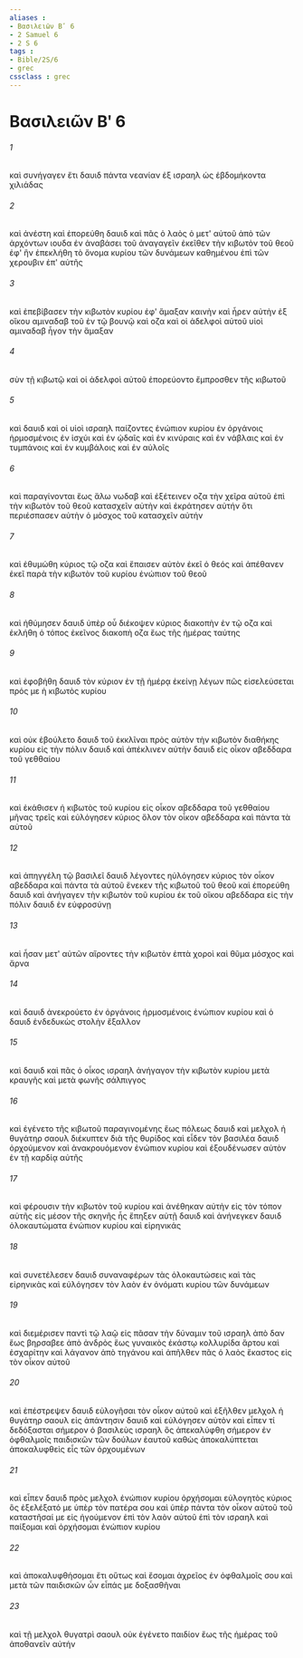 ```yaml
---
aliases : 
- Βασιλειῶν Βʹ 6
- 2 Samuel 6
- 2 S 6
tags : 
- Bible/2S/6
- grec
cssclass : grec
---
```


# Βασιλειῶν Βʹ 6

###### 1
καὶ συνήγαγεν ἔτι δαυιδ πάντα νεανίαν ἐξ ισραηλ ὡς ἑβδομήκοντα χιλιάδας
###### 2
καὶ ἀνέστη καὶ ἐπορεύθη δαυιδ καὶ πᾶς ὁ λαὸς ὁ μετ' αὐτοῦ ἀπὸ τῶν ἀρχόντων ιουδα ἐν ἀναβάσει τοῦ ἀναγαγεῖν ἐκεῖθεν τὴν κιβωτὸν τοῦ θεοῦ ἐφ' ἣν ἐπεκλήθη τὸ ὄνομα κυρίου τῶν δυνάμεων καθημένου ἐπὶ τῶν χερουβιν ἐπ' αὐτῆς
###### 3
καὶ ἐπεβίβασεν τὴν κιβωτὸν κυρίου ἐφ' ἅμαξαν καινὴν καὶ ἦρεν αὐτὴν ἐξ οἴκου αμιναδαβ τοῦ ἐν τῷ βουνῷ καὶ οζα καὶ οἱ ἀδελφοὶ αὐτοῦ υἱοὶ αμιναδαβ ἦγον τὴν ἅμαξαν
###### 4
σὺν τῇ κιβωτῷ καὶ οἱ ἀδελφοὶ αὐτοῦ ἐπορεύοντο ἔμπροσθεν τῆς κιβωτοῦ
###### 5
καὶ δαυιδ καὶ οἱ υἱοὶ ισραηλ παίζοντες ἐνώπιον κυρίου ἐν ὀργάνοις ἡρμοσμένοις ἐν ἰσχύι καὶ ἐν ᾠδαῖς καὶ ἐν κινύραις καὶ ἐν νάβλαις καὶ ἐν τυμπάνοις καὶ ἐν κυμβάλοις καὶ ἐν αὐλοῖς
###### 6
καὶ παραγίνονται ἕως ἅλω νωδαβ καὶ ἐξέτεινεν οζα τὴν χεῖρα αὐτοῦ ἐπὶ τὴν κιβωτὸν τοῦ θεοῦ κατασχεῖν αὐτὴν καὶ ἐκράτησεν αὐτήν ὅτι περιέσπασεν αὐτὴν ὁ μόσχος τοῦ κατασχεῖν αὐτήν
###### 7
καὶ ἐθυμώθη κύριος τῷ οζα καὶ ἔπαισεν αὐτὸν ἐκεῖ ὁ θεός καὶ ἀπέθανεν ἐκεῖ παρὰ τὴν κιβωτὸν τοῦ κυρίου ἐνώπιον τοῦ θεοῦ
###### 8
καὶ ἠθύμησεν δαυιδ ὑπὲρ οὗ διέκοψεν κύριος διακοπὴν ἐν τῷ οζα καὶ ἐκλήθη ὁ τόπος ἐκεῖνος διακοπὴ οζα ἕως τῆς ἡμέρας ταύτης
###### 9
καὶ ἐφοβήθη δαυιδ τὸν κύριον ἐν τῇ ἡμέρᾳ ἐκείνῃ λέγων πῶς εἰσελεύσεται πρός με ἡ κιβωτὸς κυρίου
###### 10
καὶ οὐκ ἐβούλετο δαυιδ τοῦ ἐκκλῖναι πρὸς αὑτὸν τὴν κιβωτὸν διαθήκης κυρίου εἰς τὴν πόλιν δαυιδ καὶ ἀπέκλινεν αὐτὴν δαυιδ εἰς οἶκον αβεδδαρα τοῦ γεθθαίου
###### 11
καὶ ἐκάθισεν ἡ κιβωτὸς τοῦ κυρίου εἰς οἶκον αβεδδαρα τοῦ γεθθαίου μῆνας τρεῖς καὶ εὐλόγησεν κύριος ὅλον τὸν οἶκον αβεδδαρα καὶ πάντα τὰ αὐτοῦ
###### 12
καὶ ἀπηγγέλη τῷ βασιλεῖ δαυιδ λέγοντες ηὐλόγησεν κύριος τὸν οἶκον αβεδδαρα καὶ πάντα τὰ αὐτοῦ ἕνεκεν τῆς κιβωτοῦ τοῦ θεοῦ καὶ ἐπορεύθη δαυιδ καὶ ἀνήγαγεν τὴν κιβωτὸν τοῦ κυρίου ἐκ τοῦ οἴκου αβεδδαρα εἰς τὴν πόλιν δαυιδ ἐν εὐφροσύνῃ
###### 13
καὶ ἦσαν μετ' αὐτῶν αἴροντες τὴν κιβωτὸν ἑπτὰ χοροὶ καὶ θῦμα μόσχος καὶ ἄρνα
###### 14
καὶ δαυιδ ἀνεκρούετο ἐν ὀργάνοις ἡρμοσμένοις ἐνώπιον κυρίου καὶ ὁ δαυιδ ἐνδεδυκὼς στολὴν ἔξαλλον
###### 15
καὶ δαυιδ καὶ πᾶς ὁ οἶκος ισραηλ ἀνήγαγον τὴν κιβωτὸν κυρίου μετὰ κραυγῆς καὶ μετὰ φωνῆς σάλπιγγος
###### 16
καὶ ἐγένετο τῆς κιβωτοῦ παραγινομένης ἕως πόλεως δαυιδ καὶ μελχολ ἡ θυγάτηρ σαουλ διέκυπτεν διὰ τῆς θυρίδος καὶ εἶδεν τὸν βασιλέα δαυιδ ὀρχούμενον καὶ ἀνακρουόμενον ἐνώπιον κυρίου καὶ ἐξουδένωσεν αὐτὸν ἐν τῇ καρδίᾳ αὐτῆς
###### 17
καὶ φέρουσιν τὴν κιβωτὸν τοῦ κυρίου καὶ ἀνέθηκαν αὐτὴν εἰς τὸν τόπον αὐτῆς εἰς μέσον τῆς σκηνῆς ἧς ἔπηξεν αὐτῇ δαυιδ καὶ ἀνήνεγκεν δαυιδ ὁλοκαυτώματα ἐνώπιον κυρίου καὶ εἰρηνικάς
###### 18
καὶ συνετέλεσεν δαυιδ συναναφέρων τὰς ὁλοκαυτώσεις καὶ τὰς εἰρηνικὰς καὶ εὐλόγησεν τὸν λαὸν ἐν ὀνόματι κυρίου τῶν δυνάμεων
###### 19
καὶ διεμέρισεν παντὶ τῷ λαῷ εἰς πᾶσαν τὴν δύναμιν τοῦ ισραηλ ἀπὸ δαν ἕως βηρσαβεε ἀπὸ ἀνδρὸς ἕως γυναικὸς ἑκάστῳ κολλυρίδα ἄρτου καὶ ἐσχαρίτην καὶ λάγανον ἀπὸ τηγάνου καὶ ἀπῆλθεν πᾶς ὁ λαὸς ἕκαστος εἰς τὸν οἶκον αὐτοῦ
###### 20
καὶ ἐπέστρεψεν δαυιδ εὐλογῆσαι τὸν οἶκον αὐτοῦ καὶ ἐξῆλθεν μελχολ ἡ θυγάτηρ σαουλ εἰς ἀπάντησιν δαυιδ καὶ εὐλόγησεν αὐτὸν καὶ εἶπεν τί δεδόξασται σήμερον ὁ βασιλεὺς ισραηλ ὃς ἀπεκαλύφθη σήμερον ἐν ὀφθαλμοῖς παιδισκῶν τῶν δούλων ἑαυτοῦ καθὼς ἀποκαλύπτεται ἀποκαλυφθεὶς εἷς τῶν ὀρχουμένων
###### 21
καὶ εἶπεν δαυιδ πρὸς μελχολ ἐνώπιον κυρίου ὀρχήσομαι εὐλογητὸς κύριος ὃς ἐξελέξατό με ὑπὲρ τὸν πατέρα σου καὶ ὑπὲρ πάντα τὸν οἶκον αὐτοῦ τοῦ καταστῆσαί με εἰς ἡγούμενον ἐπὶ τὸν λαὸν αὐτοῦ ἐπὶ τὸν ισραηλ καὶ παίξομαι καὶ ὀρχήσομαι ἐνώπιον κυρίου
###### 22
καὶ ἀποκαλυφθήσομαι ἔτι οὕτως καὶ ἔσομαι ἀχρεῖος ἐν ὀφθαλμοῖς σου καὶ μετὰ τῶν παιδισκῶν ὧν εἶπάς με δοξασθῆναι
###### 23
καὶ τῇ μελχολ θυγατρὶ σαουλ οὐκ ἐγένετο παιδίον ἕως τῆς ἡμέρας τοῦ ἀποθανεῖν αὐτήν
